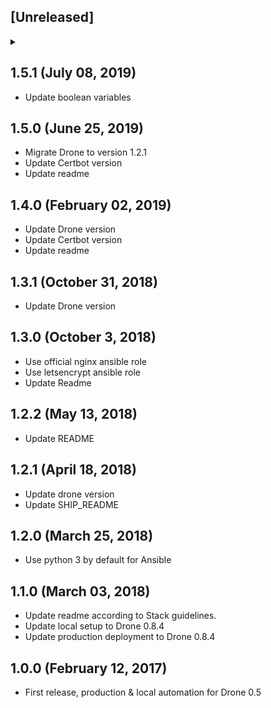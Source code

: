## [Unreleased]
<details>
  <summary>
  </summary>
</details>

## 1.5.1 (July 08, 2019)

* Update boolean variables

## 1.5.0 (June 25, 2019)

* Migrate Drone to version 1.2.1
* Update Certbot version
* Update readme

## 1.4.0 (February 02, 2019)

* Update Drone version
* Update Certbot version
* Update readme

## 1.3.1 (October 31, 2018)

* Update Drone version

## 1.3.0 (October 3, 2018)

* Use official nginx ansible role
* Use letsencrypt ansible role
* Update Readme

## 1.2.2 (May 13, 2018)

* Update README

## 1.2.1 (April 18, 2018)

* Update drone version
* Update SHIP_README

## 1.2.0 (March 25, 2018)

* Use python 3 by default for Ansible

## 1.1.0 (March 03, 2018)

* Update readme according to Stack guidelines.
* Update local setup to Drone 0.8.4
* Update production deployment to Drone 0.8.4

## 1.0.0 (February 12, 2017)

* First release, production & local automation for Drone 0.5